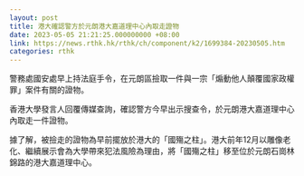 ```yaml
---
layout: post
title: 港大確認警方於元朗港大嘉道理中心內取走證物
date: 2023-05-05 21:21:25.000000000 +08:00
link: https://news.rthk.hk/rthk/ch/component/k2/1699384-20230505.htm
categories: rthk
---
```


警務處國安處早上持法庭手令，在元朗區撿取一件與一宗「煽動他人顛覆國家政權罪」案件有關的證物。

香港大學發言人回覆傳媒查詢，確認警方今早出示搜查令，於元朗港大嘉道理中心內取走一件證物。

據了解，被撿走的證物為早前擺放於港大的「國殤之柱」。港大前年12月以雕像老化、繼續展示會為大學帶來犯法風險為理由，將「國殤之柱」移至位於元朗石崗林錦路的港大嘉道理中心。
